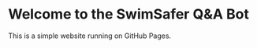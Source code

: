 <!DOCTYPE html>
<html lang="en">
<head>
  <meta charset="UTF-8" />
  <meta name="viewport" content="width=device-width, initial-scale=1.0"/>
  <title>SwimSafer Q&A Bot</title>
</head>
<body>
  <h1>Welcome to the SwimSafer Q&A Bot</h1>
  <p>This is a simple website running on GitHub Pages.</p>

  <!-- Chatbot Embed -->
  <div 
      id="webchat"
      app-id="swimsafer-q-a-bo-59g8cg"
      app-name="SwimSafer Q&A Bot"
      app-color="#67BFE2"
      app-icon="https://bucket-common.vica.gov.sg/unified_webchat_image_launcher.png"
      app-subtitle=""
      app-welcome-message=""
      app-base-font-size="16"
      app-position-right="40"
      app-position-bottom="40"
      app-enable-auto-complete="false"
      app-enable-recommendations="false"
      app-auto-launch="false"
      app-bot-response-trigger-event="false"
      app-quick-launch-event="welcome"
      app-foreground-color1="#FFFFFF"
      app-foreground-color-2="#2E2E2E"
      app-background-color2="#FFFFFF"
      app-canvas-background-color="#DCDCDC"
      app-button-border-color="#6BC1FF80"
      app-quick-reply-button-background-color="#ECECEC"
      app-auto-complete-background-color="#FFE0DC"
      app-auto-complete-foreground-color="#2E2E2E"
      app-auto-complete-hover-color="#F3A49A"
      app-auto-complete-divider-color="#D81800"
      app-recommendations-background-color="#FFE0DC"
      app-recommendations-foreground-color="#2E2E2E"
      app-recommendations-hover-color="#F3A49A"
      app-launcher-animation-iteration="0"
      app-orchestrator-timeout="30000"
      app-environment-override="production"
      app-font-family="Arial, -apple-system, BlinkMacSystemFont, Segoe UI, Roboto, Oxygen, Ubuntu, Cantarell, Fira Sans, Droid Sans, Helvetica Neue, sans-serif"
  ></div>

  <script src="https://webchat.vica.gov.sg/v1/webchat.js" defer></script>
</body>
</html>
